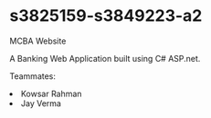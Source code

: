 # s3825159-s3849223-a2
MCBA Website

A Banking Web Application built using C# ASP.net. 

Teammates:

<li>Kowsar Rahman </li>
<li>Jay Verma </li>

